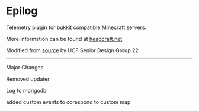 # Epilog

Telemetry plugin for bukkit compatible Minecraft servers.

More information can be found at [heapcraft.net](http://heapcraft.net/?p=epilog-manual)

Modified from [source](https://github.com/stepmuel/epilog) by UCF Senior Design Group 22

-----

Major Changes

Removed updater

Log to mongodb

added custom events to corespond to custom map